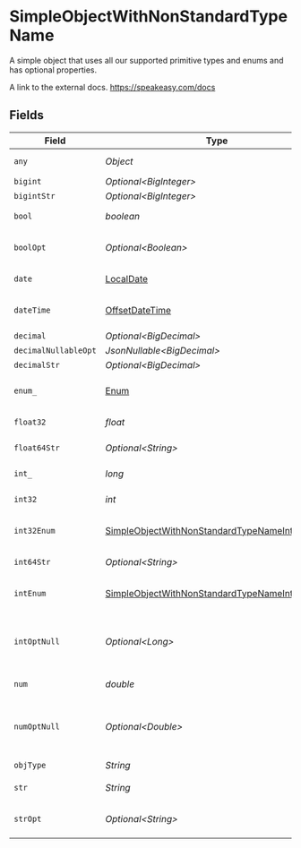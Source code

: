 # SimpleObjectWithNonStandardTypeName

A simple object that uses all our supported primitive types and enums and has optional properties.

A link to the external docs.
<https://speakeasy.com/docs>


## Fields

| Field                                                                                                               | Type                                                                                                                | Required                                                                                                            | Description                                                                                                         | Example                                                                                                             |
| ------------------------------------------------------------------------------------------------------------------- | ------------------------------------------------------------------------------------------------------------------- | ------------------------------------------------------------------------------------------------------------------- | ------------------------------------------------------------------------------------------------------------------- | ------------------------------------------------------------------------------------------------------------------- |
| `any`                                                                                                               | *Object*                                                                                                            | :heavy_check_mark:                                                                                                  | An any property.                                                                                                    | any                                                                                                                 |
| `bigint`                                                                                                            | *Optional\<BigInteger>*                                                                                             | :heavy_minus_sign:                                                                                                  | N/A                                                                                                                 | 8821239038968084                                                                                                    |
| `bigintStr`                                                                                                         | *Optional\<BigInteger>*                                                                                             | :heavy_minus_sign:                                                                                                  | N/A                                                                                                                 | 9223372036854775808                                                                                                 |
| `bool`                                                                                                              | *boolean*                                                                                                           | :heavy_check_mark:                                                                                                  | A boolean property.                                                                                                 | true                                                                                                                |
| `boolOpt`                                                                                                           | *Optional\<Boolean>*                                                                                                | :heavy_minus_sign:                                                                                                  | An optional boolean property.                                                                                       | true                                                                                                                |
| `date`                                                                                                              | [LocalDate](https://docs.oracle.com/javase/8/docs/api/java/time/LocalDate.html)                                     | :heavy_check_mark:                                                                                                  | A date property.                                                                                                    | 2020-01-01                                                                                                          |
| `dateTime`                                                                                                          | [OffsetDateTime](https://docs.oracle.com/javase/8/docs/api/java/time/OffsetDateTime.html)                           | :heavy_check_mark:                                                                                                  | A date-time property.                                                                                               | 2020-01-01T00:00:00.001Z                                                                                            |
| `decimal`                                                                                                           | *Optional\<BigDecimal>*                                                                                             | :heavy_minus_sign:                                                                                                  | N/A                                                                                                                 | 3.141592653589793                                                                                                   |
| `decimalNullableOpt`                                                                                                | *JsonNullable\<BigDecimal>*                                                                                         | :heavy_minus_sign:                                                                                                  | N/A                                                                                                                 |                                                                                                                     |
| `decimalStr`                                                                                                        | *Optional\<BigDecimal>*                                                                                             | :heavy_minus_sign:                                                                                                  | N/A                                                                                                                 | 3.14159265358979344719667586                                                                                        |
| `enum_`                                                                                                             | [Enum](../../models/shared/Enum.md)                                                                                 | :heavy_check_mark:                                                                                                  | A string based enum                                                                                                 | one                                                                                                                 |
| `float32`                                                                                                           | *float*                                                                                                             | :heavy_check_mark:                                                                                                  | A float32 property.                                                                                                 | 1.1                                                                                                                 |
| `float64Str`                                                                                                        | *Optional\<String>*                                                                                                 | :heavy_minus_sign:                                                                                                  | A float64 string                                                                                                    | 1.1                                                                                                                 |
| `int_`                                                                                                              | *long*                                                                                                              | :heavy_check_mark:                                                                                                  | An integer property.                                                                                                | 1                                                                                                                   |
| `int32`                                                                                                             | *int*                                                                                                               | :heavy_check_mark:                                                                                                  | An int32 property.                                                                                                  | 1                                                                                                                   |
| `int32Enum`                                                                                                         | [SimpleObjectWithNonStandardTypeNameInt32Enum](../../models/shared/SimpleObjectWithNonStandardTypeNameInt32Enum.md) | :heavy_check_mark:                                                                                                  | An int32 enum property.                                                                                             | 55                                                                                                                  |
| `int64Str`                                                                                                          | *Optional\<String>*                                                                                                 | :heavy_minus_sign:                                                                                                  | An int64 string                                                                                                     | 100                                                                                                                 |
| `intEnum`                                                                                                           | [SimpleObjectWithNonStandardTypeNameIntEnum](../../models/shared/SimpleObjectWithNonStandardTypeNameIntEnum.md)     | :heavy_check_mark:                                                                                                  | An integer enum property.                                                                                           | 2                                                                                                                   |
| `intOptNull`                                                                                                        | *Optional\<Long>*                                                                                                   | :heavy_minus_sign:                                                                                                  | An optional integer property will be null for tests.                                                                |                                                                                                                     |
| `num`                                                                                                               | *double*                                                                                                            | :heavy_check_mark:                                                                                                  | A number property.                                                                                                  | 1.1                                                                                                                 |
| `numOptNull`                                                                                                        | *Optional\<Double>*                                                                                                 | :heavy_minus_sign:                                                                                                  | An optional number property will be null for tests.                                                                 |                                                                                                                     |
| `objType`                                                                                                           | *String*                                                                                                            | :heavy_check_mark:                                                                                                  | N/A                                                                                                                 |                                                                                                                     |
| `str`                                                                                                               | *String*                                                                                                            | :heavy_check_mark:                                                                                                  | A string property.                                                                                                  | test                                                                                                                |
| `strOpt`                                                                                                            | *Optional\<String>*                                                                                                 | :heavy_minus_sign:                                                                                                  | An optional string property.                                                                                        | testOptional                                                                                                        |